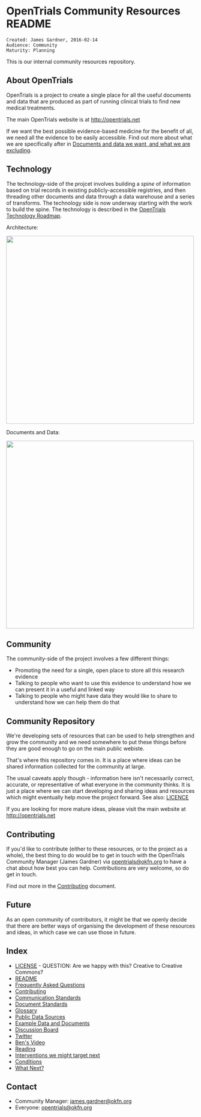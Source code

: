 # OpenTrials Community Resources README

~~~
Created: James Gardner, 2016-02-14
Audience: Community
Maturity: Planning
~~~

This is our internal community resources repository.

## About OpenTrials

OpenTrials is a project to create a single place for all the useful documents
and data that are produced as part of running clinical trials to find new
medical treatments.

The main OpenTrials website is at http://opentrials.net

If we want the best possible evidence-based medicine for the benefit of all, we
need all the evidence to be easily accessible. Find out more about what we are specifically after in [Documents and data we want, and what we are excluding](what_we_want_please.md).

## Technology

The technology-side of the projcet involves building a *spine* of information based on trial records in existing publicly-accessible registries, and then threading other documents and data through a data warehouse and a series of transforms. The technology side is now underway starting with the work to build the spine. The technology is described in the [OpenTrials Technology Roadmap](http://opentrials.net/2016/02/10/opentrials-technical-roadmap/).

Architecture:

<img src="http://opentrials.net/files/2016/02/architecture-1024x454.png" width="500">

Documents and Data:

<img src="http://opentrials.net/files/2016/02/model-1024x798.png" width="500">

## Community

The community-side of the project involves a few different things:

* Promoting the need for a single, open place to store all this research evidence
* Talking to people who want to use this evidence to understand how we can present it in a useful and linked way
* Talking to people who might have data they would like to share to understand how we can help them do that

## Community Repository

We're developing sets of resources that can be used to help strengthen and grow the community and we need somewhere to put these things before they are good enough to go on the main public webiste.

That's where this repository comes in. It is a place where ideas can be shared information collected for the community at large.

The usual caveats apply though - information here isn't necessarily correct,
accurate, or representative of what everyone in the community thinks. It is
just a place where we can start developing and sharing ideas and resources which might eventually help move the project forward. See also: [LICENCE](LICENSE.md)

If you are looking for more mature ideas, please visit the main website at http://opentrials.net

## Contributing 

If you'd like to contribute (either to these resources, or to the project as a
whole), the best thing to do would be to get in touch with the OpenTrials
Community Manager (James Gardner) via opentrials@okfn.org to have a chat about
how best you can help. Contributions are very welcome, so do get in touch.

Find out more in the [Contributing](contributing.md) document.

## Future

As an open community of contributors, it might be that we openly decide that there are better ways of organising the development of these resources and ideas, in which case we can use those in future. 

## Index

* [LICENSE](LICENSE.md) - QUESTION: Are we happy with this? Creative to Creative Commons?
* [README](README.md)
* [Frequently Asked Questions](FAQ.md)
* [Contributing](contributing.md)
* [Communication Standards](communication_standards.md)
* [Document Standards](document_standards.md)
* [Glossary](glossary.md)
* [Public Data Sources](https://github.com/opentrials/registers/blob/master/data/registers.csv)
* [Example Data and Documents](example_data_and_docs.md)
* [Discussion Board](https://discuss.okfn.org/c/projects/open-trials)
* [Twitter](https://twitter.com/opentrials)
* [Ben's Video](https://www.youtube.com/watch?v=ngVYptGuK0E)
* [Reading](reading.md)
* [Interventions we might target next](https://github.com/opentrials/interventions)
* [Conditions](https://github.com/opentrials/conditions)
* [What Next?](next.md)

## Contact 

* Community Manager: james.gardner@okfn.org
* Everyone: opentrials@okfn.org
